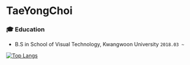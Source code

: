 <!--
**rktn0905/TaeYongChoi** is a ✨ _special_ ✨ repository because its `README.md` (this file) appears on your GitHub profile.
Here are some ideas to get you started:
- 🔭 I’m currently working on ...
- 🌱 I’m currently learning ...
- 👯 I’m looking to collaborate on ...
- 🤔 I’m looking for help with ...
- 💬 Ask me about ...
- 📫 How to reach me: ...
- 😄 Pronouns: ...
- ⚡ Fun fact: ...
-->
# TaeYongChoi


### :mortar_board: Education
- B.S in School of Visual Technology, Kwangwoon University ```2018.03 ~ ```



[![Top Langs](https://github-readme-stats.vercel.app/api/top-langs/?username=rktn0905&layout=compact)](https://github.com/anuraghazra/github-readme-stats)

